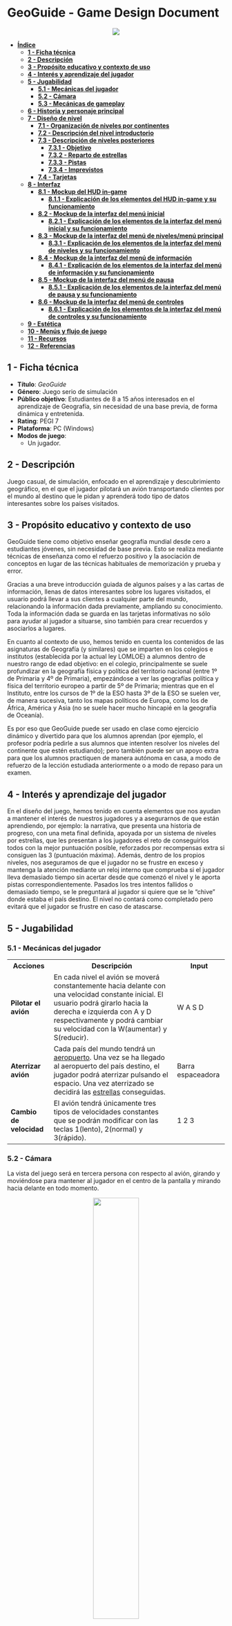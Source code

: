 # **GeoGuide - Game Design Document**
<p align="center"><img src="./imagenesGDD/geoguideTitulo.png"></p>

- [**Índice**](#geoguide---game-design-document)
	- [**1 - Ficha técnica**](#1---ficha-técnica)
	- [**2 - Descripción**](#2---descripción)
	- [**3 - Propósito educativo y contexto de uso**](#3---propósito-educativo-y-contexto-de-uso)
	- [**4 - Interés y aprendizaje del jugador**](#4---interés-y-aprendizaje-del-jugador)
	- [**5 - Jugabilidad**](#5---jugabilidad)
		- [**5.1 - Mecánicas del jugador**](#51---mecánicas-del-jugador)
		- [**5.2 - Cámara**](#52---cámara)
		- [**5.3 - Mecánicas de gameplay**](#53---mecánicas-de-gameplay)
	- [**6 - Historia y personaje principal**](#6---historia-y-personaje-principal)
	- [**7 - Diseño de nivel**](#7---diseño-de-nivel)
		- [**7.1 - Organización de niveles por continentes**](#71---organización-de-niveles-por-continentes)
		- [**7.2 - Descripción del nivel introductorio**](#72---descripción-del-nivel-introductorio)
		- [**7.3 - Descripción de niveles posteriores**](#73---descripción-de-niveles-posteriores)
			- [**7.3.1 - Objetivo**](#731---objetivo)
			- [**7.3.2 - Reparto de estrellas**](#732---reparto-de-estrellas)
			- [**7.3.3 - Pistas**](#733---pistas)
			- [**7.3.4 - Imprevistos**](#734---imprevistos)
		- [**7.4 - Tarjetas**](#74---tarjetas)
	- [**8 - Interfaz**](#8---interfaz)
		- [**8.1 - Mockup del HUD in-game**](#81---mockup-del-hud-in-game)
			- [**8.1.1 - Explicación de los elementos del HUD in-game y su funcionamiento**](#811---explicación-de-los-elementos-del-hud-in-game-y-su-funcionamiento)
		- [**8.2 - Mockup de la interfaz del menú inicial**](#82---mockup-de-la-interfaz-del-menú-inicial)
			- [**8.2.1 - Explicación de los elementos de la interfaz del menú inicial y su funcionamiento**](#821---explicación-de-los-elementos-de-la-interfaz-del-menú-inicial-y-su-funcionamiento)
		- [**8.3 - Mockup de la interfaz del menú de niveles/menú principal**](#83---mockup-de-la-interfaz-del-menú-de-nivelesmenú-principal)
			- [**8.3.1 - Explicación de los elementos de la interfaz del menú de niveles y su funcionamiento**](#831---explicación-de-los-elementos-de-la-interfaz-del-menú-de-niveles-y-su-funcionamiento)
		- [**8.4 - Mockup de la interfaz del menú de información**](#84---mockup-de-la-interfaz-del-menú-de-información)
			- [**8.4.1 - Explicación de los elementos de la interfaz del menú de información y su funcionamiento**](#841---explicación-de-los-elementos-de-la-interfaz-del-menú-de-información-y-su-funcionamiento)
		- [**8.5 - Mockup de la interfaz del menú de pausa**](#85---mockup-de-la-interfaz-del-menú-de-pausa)
			- [**8.5.1 - Explicación de los elementos de la interfaz del menú de pausa y su funcionamiento**](#851---explicación-de-los-elementos-de-la-interfaz-del-menú-de-pausa-y-su-funcionamiento)
		- [**8.6 - Mockup de la interfaz del menú de controles**](#86---mockup-de-la-interfaz-del-menú-de-controles)
			- [**8.6.1 - Explicación de los elementos de la interfaz del menú de controles y su funcionamiento**](#861---explicación-de-los-elementos-de-la-interfaz-del-menú-de-controles-y-su-funcionamiento)
	- [**9 - Estética**](#9---estética)
	- [**10 - Menús y flujo de juego**](#10---menús-y-flujo-de-juego)
	- [**11 - Recursos**](#11---recursos)
	- [**12 - Referencias**](#12---referencias)

## **1 - Ficha técnica**
- **Título**: *GeoGuide*
- **Género**: Juego serio de simulación
- **Público objetivo**: Estudiantes de 8 a 15 años interesados en el aprendizaje de Geografía, sin necesidad de una base previa, de forma dinámica y entretenida.
- **Rating**: PEGI 7
- **Plataforma**: PC (Windows)
- **Modos de juego**:
	- Un jugador.

## **2 - Descripción**
Juego casual, de simulación, enfocado en el aprendizaje y descubrimiento geográfico, en el que el jugador pilotará un avión transportando clientes por el mundo al destino que le pidan y aprenderá todo tipo de datos interesantes sobre los países visitados.

## **3 - Propósito educativo y contexto de uso**
GeoGuide tiene como objetivo enseñar geografía mundial desde cero a estudiantes jóvenes, sin necesidad de base previa. Esto se realiza mediante técnicas de enseñanza como el refuerzo positivo y la asociación de conceptos en lugar de las técnicas habituales de memorización y prueba y error.

Gracias a una breve introducción guiada de algunos países y a las cartas de información, llenas de datos interesantes sobre los lugares visitados, el usuario podrá llevar a sus clientes a cualquier parte del mundo, relacionando la información dada previamente, ampliando su conocimiento. Toda la información dada se guarda en las tarjetas informativas no sólo para ayudar al jugador a situarse, sino también para crear recuerdos y asociarlos a lugares.

En cuanto al contexto de uso, hemos tenido en cuenta los contenidos de las asignaturas de Geografía (y similares) que se imparten en los colegios e institutos (establecida por la actual ley LOMLOE) a alumnos dentro de nuestro rango de edad objetivo: en el colegio, principalmente se suele profundizar en la geografía física y política del territorio nacional (entre 1º de Primaria y 4º de Primaria), empezándose a ver las geografías política y física del territorio europeo a partir de 5º de Primaria; mientras que en el Instituto, entre los cursos de 1º de la ESO hasta 3º de la ESO se suelen ver, de manera sucesiva, tanto los mapas políticos de Europa, como los de África, América y Asia (no se suele hacer mucho hincapié en la geografía de Oceanía). 

Es por eso que GeoGuide puede ser usado en clase como ejercicio dinámico y divertido para que los alumnos aprendan (por ejemplo, el profesor podría pedirle a sus alumnos que intenten resolver los niveles del continente que estén estudiando); pero también puede ser un apoyo extra para que los alumnos practiquen de manera autónoma en casa, a modo de refuerzo de la lección estudiada anteriormente o a modo de repaso para un examen.

## **4 - Interés y aprendizaje del jugador**
En el diseño del juego, hemos tenido en cuenta elementos que nos ayudan a mantener el interés de nuestros jugadores y a asegurarnos de que están aprendiendo, por ejemplo:
la narrativa, que presenta una historia de progreso, con una meta final definida, apoyada por un sistema de niveles por estrellas, que les presentan a los jugadores el reto de conseguirlos todos con la mejor puntuación posible, reforzados por recompensas extra si consiguen las 3 (puntuación máxima). 
Además, dentro de los propios niveles, nos aseguramos de que el jugador no se frustre en exceso y mantenga la atención mediante un reloj interno que comprueba si el jugador lleva demasiado tiempo sin acertar desde que comenzó el nivel y le aporta pistas correspondientemente. Pasados los tres intentos fallidos o demasiado tiempo, se le preguntará al jugador si quiere que se le “chive” donde estaba el país destino. El nivel no contará como completado pero evitará que el jugador se frustre en caso de atascarse.

## **5 - Jugabilidad**
### **5.1 - Mecánicas del jugador**
<table>
	<tr>
		<th>Acciones</th>
		<th>Descripción</th>
		<th>Input</th>
	</tr>
	<tr>
		<td><b>Pilotar el avión</b></td>
		<td>En cada nivel el avión se moverá constantemente hacia delante con una velocidad constante inicial. El usuario podrá girarlo hacia la derecha e izquierda con A y D respectivamente y podrá cambiar su velocidad con la W(aumentar) y S(reducir).</td>
		<td>W A S D</td>
	</tr>
	<tr>
		<td><b>Aterrizar avión</b></td>
		<td>Cada país del mundo tendrá un <u><a href="#53---mecánicas-de-gameplay">aeropuerto</a></u>. Una vez se ha llegado al aeropuerto del país destino, el jugador podrá aterrizar pulsando el espacio. Una vez aterrizado se decidirá las <u><a href="#73---descripción-de-niveles-posteriores">estrellas</a></u> conseguidas.</td>
		<td>Barra espaceadora</td>
	</tr>
	<tr>
		<td><b>Cambio de velocidad</b></td>
		<td>El avión tendrá únicamente tres tipos de velocidades constantes que se podrán modificar con las teclas 1(lento), 2(normal) y 3(rápido).</td>
		<td>1 2 3</td>
	</tr> 
</table>

### **5.2 - Cámara**
La vista del juego será en tercera persona con respecto al avión, girando y moviéndose para mantener al jugador en el centro de la pantalla y mirando hacia delante en todo momento. 

<figure>
<p align="center"><img src="./imagenesGDD/vistaCamara.png" width=50% height=50%></p>
<figcaption><p align="center"><i><b>Imagen 1</b> - Ejemplo de vista en tercera persona de nuestro juego</i></p></figcaption>
</figure>

### **5.3 - Mecánicas de gameplay**
<table>
	<tr>
		<th>Mecánica</th>
		<th>Imagen</th>
		<th>Funcionamiento</th>
	</tr>
	<tr>
		<td>Brújula</td>
		<td><img src="./imagenesGDD/brujula.png" width=50% height=50%></td>
		<td>Elemento que será útil para misiones que describan la ubicación del país destino como “al norte/sur/este/oeste de …”.</td>
	</tr>
	<tr>
		<td>Minimapa</td>
		<td><img src="./imagenesGDD/minimapa.png" width=50% height=50%></td>
		<td>Pequeño globo que muestra la posición del jugador más alejada del suelo para ayudar al jugador a ubicarse por el mundo</td>
	</tr>
	<tr>
		<td>Cliente</td>
		<td>
			<figure>
				<p align=left><img src="./imagenesGDD/cliente.png" width=50% height=50%></p>
				<figcaption><p align="left"><i>Depende del cliente</i></p>
			</figure>
		</td>
		<td>Durante la partida, el cliente mencionará curiosidades geográficas sobre el país destino. Además, transcurrido un tiempo específico, para ayudar al jugador y así evitar frustrar, el cliente le proporcionará una pista. El número total de pistas será 3, en caso de necesitarlas. </td>
	</tr>
	<tr>
		<td>Aeropuerto</td>
		<td><img src="./imagenesGDD/aeropuerto.png" width=100% height=100%></td>
		<td>Zona circular roja donde podrás dejar a los clientes. Sólo podrás hacer ésto si pones el avión a velocidad lenta o “de aterrizaje”. Una vez hayas aterrizado, si el país fue el correcto se pasará al siguiente cliente en caso de haberlo, o terminará el nivel. Si se ha fallado, se notificará, se restará un intento y el jugador podrá continuar.</td>
	</tr>
	<tr>
		<td>Jefe</td>
		<td><img src="./imagenesGDD/cliente.png" width=50% height=50%></td>
		<td>Personaje que te guiará en los niveles de aprendizaje. Te avisará de imprevistos meteorológicos y, pasado un tiempo suficientemente largo, te preguntará si quieres que te guíe al país destino para que el jugador no se sienta bloqueado, ni se atasque en algún nivel.</td>
	</tr>
</table>

**Todo el arte se hará a mano o se usarán assets previamente creados *free to use* o a los que tengamos permisos.**


## **6 - Historia y personaje principal**
Como jugador encarnarás al hijo de un director (en otros apartados aparecerá como “Jefe”) de una agencia de viajes aérea, que ha decidido jubilarse y dejar el negocio familiar en tus manos. Has estudiado muy duro, pero apenas tienes práctica, por lo que entrarás a la flota como piloto júnior. Es por eso que tu padre ha diseñado un plan para que llegues a ser un piloto sénior en el menor tiempo posible antes de delegar la empresa en ti. Este plan tiene como objetivo dominar los mandos del avión y aprender qué rutas ofrece la empresa a los distintos países.

Este plan en la historia se relaciona de manera directa con el gameplay del juego: que el protagonista aprenda a dominar los mandos del avión se relaciona con que el jugador humano aprenda los controles físicos (teclado) del avión; mientras que las rutas que se ofrecen son el contenido educativo geográfico que se plantea enseñar en nuestro juego.

A lo largo del juego, el jugador irá aprendiendo y superando los diferentes niveles hasta que, finalmente, tras superarlos todos es nombrado piloto sénior, heredando la empresa y acabando con la historia.

## **7 - Diseño de nivel**
La historia comienza en Europa, el primer nivel (introductorio), donde el jefe le dará la enhorabuena al jugador por estar preparado al fin para aceptar el puesto de piloto junior en su agencia turística de viajes. El jefe le explicará al usuario cómo pilotar este tipo de avión, y le asegurará que no debe preocuparse si no domina mucho la geografía, que ya irá aprendiendo por el camino y que él se encargará de enseñarle lo básico.

A continuación, el jefe enseñará al jugador los controles básicos para manejar el avión y le mostrará los primeros países, dándole unas [tarjetas de información](#74---tarjetas) que contendrán datos importantes e interesantes de cada país. A partir de ahí comenzará el juego, donde el jugador viajará por todo el mundo e irá coleccionando tarjetas informativas.
### **7.1 - Organización de niveles por continentes**
Los niveles del juego estarán organizados por continentes (Europa, Asia, África, América, Oceanía), cada uno conteniendo un número de niveles definido (por ejemplo, 3). Antes de empezar las misiones normales de un nuevo continente, el jugador tendrá que jugar un nivel introductorio. Para desbloquear los siguientes niveles, tanto dentro de un mismo continente, como entre continentes, será necesario tener un mínimo de **una** estrella en el nivel previamente desbloqueado.
### **7.2 - Descripción del nivel introductorio**
En los niveles introductorios, el jefe te irá guiando por los “principales” países de ese continente, de los cuales ganarás tarjetas de información para consultar posteriormente. Estas tarjetas incluirán recuerdos, pero la foto mostrará a tu jefe en lugar de un cliente.
### **7.3 - Descripción de niveles posteriores**
#### **7.3.1 - Objetivo**
El **objetivo** de cada nivel es llevar al cliente o clientes a sus destinos deseados.

En los niveles **normales**, el jugador recibirá una misión de su cliente, pidiéndole que le lleve a algún país específico. El cliente puede pedirle directamente al jugador su destino indicando el nombre del país al que quiere viajar, o bien algún dato concreto del país que pueda identificarlo fácilmente. Estos datos **siempre** provendrán de información que el propio juego le proporciona al usuario con las tarjetas de información.

En los niveles difíciles, el jugador tendrá varias misiones consecutivas en un mismo nivel y afrontará algunos *imprevistos*. La dificultad incrementará con cada nivel dentro de un mismo continente.
#### **7.3.2 - Reparto de estrellas**
En cada nivel el jugador podrá ganar hasta **tres estrellas**. El reparto de estas depende de los intentos acumulados, independientemente del tiempo transcurrido. Por tanto, si el jugador acierta el país a la primera ganará 3 estrellas, si lo adivina a la segunda 2 estrellas y a la tercera 1. Tras el tercer intento, o bien transcurrido ya mucho tiempo desde el inicio de la partida, el jefe preguntará si quiere que le guíe al país destino y el nivel se contará como **no completado**, teniendo que repetirlo para poder seguir adelante.

El jugador solo necesitará **1 estrella** para desbloquear el siguiente nivel y ganar una(s) tarjeta(s). En caso de ganar las **3 estrellas**, conseguirá un recuerdo del cliente para adornar su tarjeta de información.
#### **7.3.3 - Pistas**
Si el jugador tarda mucho, o falla en encontrar el país, el cliente le irá dando pistas para facilitar encontrarlo. Estas pistas estarán repartidas durante el juego usando un cronómetro interno o por intentos fallidos. Por ejemplo: pasados 2 minutos, si el jugador aún no sabe dónde ir, se dará la primera para evitar que se frustre e intentar guiarlo. Pasado 1 minuto desde la primera pista se proporcionará la siguiente y, tras otro minuto, la última.

Ya que nuestro juego se basa en el aprendizaje desde cero, no queremos frustrar ni castigar al usuario por fallar. Nuestra intención es que el usuario identifique y relacione los países a los datos proporcionados por el jefe, los clientes y las tarjetas. Queremos evitar la filosofía de “prueba y error” y que estos lugares sean más que un punto en el mapa. Por eso mismo, se le proporcionarán 3 pistas y, tras ellas, si el jugador aún está perdido, se le guiará hacia el destino.
#### **7.3.4 - Imprevistos**
Durante los niveles **difíciles**, el jefe avisará por radio sobre posibles imprevistos meteorológicos (nieve, niebla o tormenta) por el mapa que el jugador tendrá que esquivar. 

Estos imprevistos no se podrán ver físicamente en el mapa, sin embargo, si el jugador pasa por el país afectado, esta le causará daños en el equipamiento del avión y perderá una de estas tres cosas:
- **Brújula**: El jugador no podrá usar la brújula para poder ubicar los distintos países del mapa, dificultando algunas misiones que tengan puntos cardinales como pista.
- **Minimapa**: El jugador no podrá usar el mini mapa, perdiendo la opción de extrapolar su posición y aumentando la posibilidad de sentirse perdido o desubicado.
- **Motores**: el avión perderá su velocidad turbo y solo podrá ir a velocidad normal o de aterrizaje.

Estos imprevistos durarán hasta que el jugador lleve correctamente al cliente actual al país destino. No afectando al resto de clientes, en caso de haberlos.

### **7.4 - Tarjetas**
Cada país que visitemos en alguno de los niveles nos proporcionará una tarjeta con información sobre éste, como por ejemplo su bandera, su capital, el idioma que se habla y algún dato interesante. Además, si en el nivel en el que se consigue esa tarjeta hemos conseguido las tres estrellas, o era un nivel introductorio, la tarjeta incluirá también una pequeña postal con el cliente al que llevamos a ese país (o con nuestro jefe en caso de los niveles introductorios), posando con algún monumento famoso de ese país.

Una vez conseguida cada tarjeta, esta estará disponible en el menú de información, al que podremos acceder tanto antes como durante los niveles de juego, y su información nos será útil tanto para encontrar otros países colindantes como para repasar lo aprendido.
Además, el hecho de que las postales sólo aparecen si consigues las 3 estrellas, motivará al jugador a intentar conseguirlas para completar el álbum y tener un memento de su esfuerzo y su aprendizaje.
<figure>
<p align="center"><img src="./imagenesGDD/tarjetas.png" width=100% height=100%></p>
<figcaption><p align="center"><i><b>Imagen 2</b> - Ejemplo de tarjeta de información española</i></p></figcaption>
</figure>

## **8 - Interfaz**
### **8.1 - Mockup del HUD in-game**
<figure>
<p align="center"><img src="./imagenesGDD/hud_partida.png" width=100% height=100%></p>
<figcaption><p align="center"><i><b>Imagen 3</b> - Mockup del HUD in-game</i></p></figcaption>
</figure>

#### **8.1.1 - Explicación de los elementos del HUD in-game y su funcionamiento**
<table>
	<tr>
		<th><b>Elemento</b></th>
		<th><b>Explicación</b></th>
	</tr>
	<tr>
		<td>Recuadro de misión</td>
		<td>En la parte superior de la pantalla aparecerá un recuadro conteniendo el objetivo de la misión actual.</td>
	</tr>
	<tr>
		<td>Pistas</td>
		<td>Justo debajo de la imagen de nuestro cliente, aparecerán las sucesivas pistas que este te va dando si no consigues encontrar el país que este te pide. Las pistas son una lista vertical de tres bocadillos con un pequeño texto a modo de pista. Por ejemplo, siguiendo con el ejemplo anterior, podemos tener de pistas <i>Un monumento importante es la Puerta de Brandemburgo</i>, <i>Es la cuna de la industria automotriz europea</i> y <i>Su capital es Berlín</i>.</td>
	</tr>
	<tr>
		<td>Botón de menú de pausa</td>
		<td>Se mantiene en pantalla en todo momento durante la misión. Situado en la parte inferior izquierda.</td>
	</tr>
</table>

El jugador puede pausar el juego en cualquier momento tocando la letra ‘P’.

### **8.2 - Mockup de la interfaz del menú inicial**
<figure>
<p align="center"><img src="./imagenesGDD/menu_inicial.png" width=100% height=100%></p>
<figcaption><p align="center"><i><b>Imagen 4</b> - Mockup del menú inicial</i></p></figcaption>
</figure>

#### **8.2.1 - Explicación de los elementos de la interfaz del menú inicial y su funcionamiento**
<table>
	<tr>
		<th><b>Elemento</b></th>
		<th><b>Explicación</b></th>
	</tr>
	<tr>
		<td>Botón de "Jugar"</td>
		<td>Al pulsar este botón vamos al menú de los niveles, que va actuar como nuestro menú principal.</td>
	</tr>
	<tr>
		<td>Botón de "Salir"</td>
		<td>Al pulsar este botón salimos del juego.</td>
	</tr>
</table>

### **8.3 - Mockup de la interfaz del menú de niveles/menú principal**
<figure>
<p align="center"><img src="./imagenesGDD/menu_niveles.png" width=100% height=100%></p>
<figcaption><p align="center"><i><b>Imagen 5</b> - Mockup del menú principal</i></p></figcaption>
</figure>

#### **8.3.1 - Explicación de los elementos de la interfaz del menú de niveles y su funcionamiento**
<table>
	<tr>
		<th><b>Elemento</b></th>
		<th><b>Explicación</b></th>
	</tr>
	<tr>
		<td>Lista de niveles</td>
		<td>En la parte izquierda del menú encontramos una lista con todos los niveles jugables en nuestro juego. Los niveles están separados por continentes, y cada uno de los botones del nivel tiene el número de nivel y el número de estrellas conseguidas, inicialmente, 3 estrellas en color gris para luego rellenarse con estrellas doradas.</td>
	</tr>
	<tr>
		<td>Botón de controles</td>
		<td>En la esquina superior derecha tenemos el botón en forma mando, que al pulsar, nos lleva al menú de controles.</td>
	</tr>
	<tr>
		<td>Botón de tarjetas obtenidas</td>
		<td>En la esquina superior derecha nos encontramos con un botón, en forma de globo terráqueo, que contiene el submenú de las tarjetas obtenidas. En este menú tendremos una lista con todas las tarjetas de todos los países que hemos visitado a lo largo de los niveles que hemos jugado. Las tarjetas se explicarán mejor en el apartado <a href="#841---explicación-de-los-elementos-de-la-interfaz-del-menú-de-información-y-su-funcionamiento"><b>8.4.1 - Explicación de los elementos de la interfaz del menú de información y su funcionamiento</b></a></td>
	</tr>
	<tr>
		<td>Botón de volver atrás</td>
		<td>En la esquina inferior izquierda tenemos el botón que nos permite volver atrás al menú inicial, donde podremos salir del juego.</td>
	</tr>
</table>

### **8.4 - Mockup de la interfaz del menú de información**
<figure>
<p align="center"><img src="./imagenesGDD/menu_tarjetas.png" width=100% height=100%></p>
<figcaption><p align="center"><i><b>Imagen 6</b> - Mockup del menú de información</i></p></figcaption>
</figure>

#### **8.4.1 - Explicación de los elementos de la interfaz del menú de información y su funcionamiento**
<table>
	<tr>
		<th><b>Elemento</b></th>
		<th><b>Explicación</b></th>
	</tr>
	<tr>
		<td>Tarjetas de información</td>
		<td></td>
		<td>El menú entero está ocupado por una lista de las tarjetas de los países, explicadas anteriormente en <a href="#74---tarjetas"><i>el apartado 7.4</i></a>.</td>
	</tr>
</table>

### **8.5 - Mockup de la interfaz del menú de pausa**
<figure>
<p align="center"><img src="./imagenesGDD/menu_pausa.png" width=100% height=100%></p>
<figcaption><p align="center"><i><b>Imagen 7</b> - Mockup del menú de pausa</i></p></figcaption>
</figure>

#### **8.5.1 - Explicación de los elementos de la interfaz del menú de pausa y su funcionamiento**
<table>
	<tr>
		<th><b>Elemento</b></th>
		<th><b>Explicación</b></th>
	</tr>
	<tr>
		<td>Botón de volver al juego</td>
		<td>Este botón nos permite volver al juego tal y donde lo dejamos.</td>
	</tr>
	<tr>
		<td>Botón de controles</td>
		<td>Este botón nos permite ir al menú de controles.</td>
	</tr>
	<tr>
		<td>Botón de información</td>
		<td>Este botón nos permite ir al menú de información para poder consultar los países ya visitados en caso de que se nos olviden en mitad de la partida.</td>
	</tr>
	<tr>
		<td>Botón de salir de la partida</td>
		<td>Este botón nos permite volver al menú principal y abandonar el nivel en el que estamos actualmente.</td>
	</tr>
</table>

### **8.6 - Mockup de la interfaz del menú de controles**
<figure>
<p align="center"><img src="./imagenesGDD/menu_controles.png" width=100% height=100%></p>
<figcaption><p align="center"><i><b>Imagen 8</b> - Mockup del menú de controles</i></p></figcaption>
</figure>

#### **8.6.1 - Explicación de los elementos de la interfaz del menú de controles y su funcionamiento**
<table>
	<tr>
		<th><b>Elemento</b></th>
		<th><b>Explicación</b></th>
	</tr>
	<tr>
		<td>Lista de controles</td>
		<td>Se explicarán los controles utilizados durante el gameplay. </td>
	</tr>
</table>


## **9 - Estética**
La estética del juego se basa en un estilo _cartoon_, suave, sencillo y colorido, pero sobre todo atractivo para nuestro público objetivo ideal. Una estética más realista y decorada puede llevar a los jugadores a la distracción, algo poco conveniente cuando se trata de un juego principalmente educativo; por ello, hemos decidido una estética más sobria y sencilla, la cual evite cualquier tipo de distracción y permita al jugador centrarse en el aprendizaje.

Este estilo se podrá ver en el diseño de las interfaces, las cuales están pensadas para ser sencillas y fáciles de usar; el diseño de los clientes, los cuales tendrán pocos detalles y serán muy sencillos; y, principalmente, el mapa terrestre, en el cual los países no tendrán ningún tipo de información acerca de los accidentes geográficos (es decir, montañas, ríos, valles, zonas nevadas, etc... no serán visibles en el mapa), y cada país tendrá un color distintoal resto con bordes negros para diferenciar sus fronteras.


## **10- Menús y flujo de juego**
<figure>
<p align="center"><img src="./imagenesGDD/flujoJuego.png" width=100% height=100%></p>
<figcaption><p align="center"><i><b>Imagen 9</b> - Diagrama de flujo de juego de todos los menús e interfaces</i></p></figcaption>
</figure>

## **11 - Recursos**
- [Mapas para la demo](https://www.mapsofindia.com/world-map/outline.html)

## **12 - Referencias**
### **12.1 - Videojuegos**
- [*GeoGuessr* (2013)](https://www.geoguessr.com/es), videojuego en web diseñado por [**Anton Wallén**](https://twitter.com/antonwallen).
- [*Geotastic* (2021)](https://geotastic.net/home), videojuego similar a *GeoGuessr* creado por [*Edutastic Games*](https://www.edutastic.de).
- [*Geographical Adventures* (2022)](https://sebastian.itch.io/geographical-adventures), videojuego creado por [**Sebastian Lague**](https://www.youtube.com/@SebastianLague) en su serie de YouTube homónima.
- [*Microsoft Flight Simulator*](https://www.flightsimulator.com), serie de videojuegos de simulación aérea creada por Microsoft.
